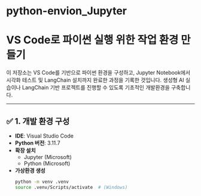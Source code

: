 # python-envion_Jupyter
# VS Code로 파이썬 실행 위한 작업 환경 만들기

이 저장소는 VS Code를 기반으로 파이썬 환경을 구성하고, Jupyter Notebook에서 시각화 테스트 및 LangChain 설치까지 완료한 과정을 기록한 것입니다. 
생성형 AI 실습이나 LangChain 기반 프로젝트를 진행할 수 있도록 기초적인 개발환경을 구축합니다.

---

## ✅ 1. 개발 환경 구성

- **IDE**: Visual Studio Code
- **Python 버전**: 3.11.7
- **확장 설치**
  - Jupyter (Microsoft)
  - Python (Microsoft)
- **가상환경 생성**
  ```bash
  python -m venv .venv
  source .venv/Scripts/activate  # (Windows)
